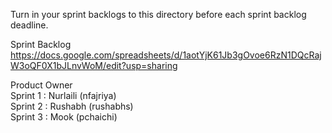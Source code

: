 Turn in your sprint backlogs to this directory before each sprint
backlog deadline.

Sprint Backlog https://docs.google.com/spreadsheets/d/1aotYjK61Jb3gOvoe6RzN1DQcRajW3oQF0X1bJLnvWoM/edit?usp=sharing

Product Owner <br> 
Sprint 1 : Nurlaili (nfajriya) <br>
Sprint 2 : Rushabh (rushabhs) <br>
Sprint 3 : Mook (pchaichi)
